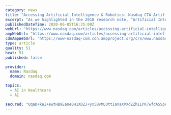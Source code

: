 ```yaml
---
category: news
title: "Accessing Artificial Intelligence & Robotics: Nasdaq CTA Artificial Intelligence & Robotics Index (NQROBO)"
excerpt: "As we highlighted in the 2018 research note, “Artificial Intelligence & Robotics: Industry Report & Investment Case,” what is most interesting today is the intersection of AI and robotics, where advancements in both fields feed on each other,"
publishedDateTime: 2020-06-05T16:25:00Z
webUrl: "https://www.nasdaq.com/articles/accessing-artificial-intelligence-robotics%3A-nasdaq-cta-artificial-intelligence-robotics"
ampWebUrl: "https://www.nasdaq.com/articles/accessing-artificial-intelligence-robotics%3A-nasdaq-cta-artificial-intelligence-robotics?amp"
cdnAmpWebUrl: "https://www-nasdaq-com.cdn.ampproject.org/c/s/www.nasdaq.com/articles/accessing-artificial-intelligence-robotics%3A-nasdaq-cta-artificial-intelligence-robotics?amp"
type: article
quality: 51
heat: 51
published: false

provider:
  name: Nasdaq
  domain: nasdaq.com

topics:
  - AI in Healthcare
  - AI

secured: "UqaD+keI+ewtHB9Eane0H1XDZJ+yx5BvMLUttIaVaXVXdZZhILPK7wfdASSpAypGOdP2yMDOpeDHsZdZSdVttYXkcDhLq+zbLOoWDshSjmijFq04L0oVzvUj/baecxetdpS4L9okZ24cRZy1A0+v8AXQWPuUWj8n4Vktikeegd7TsDbWyRhTctwN7yt3aMPm6dQ6Jc/RxXv+CJtgaHMKa2g1i4AjzPQw7HjlHSzl4Dncyn8qly18ztr5ndVEwD3fvK0+XeQuq4jjBhsrLao4sbn0+dU4tILCBWQnTbu9ZL/03VbT5Vg5zIxMGUPFul1YOXftxlTsqN8/iXqb1ekUytGcr+WmNrOdmCGmOXVpThKbOwPbK/aTgeUY/FNHNYrT8IUAGVyT8pzU/PO9gmmP76HNrmm/SUumwDZDduR76RhURwHz+FjT96Khz825pDP09PobpsSu/heQXsBq3nqaO9z873NsUXRtLFEXR6J/JgY=;KRyvEbr2BeP+cPEokIRAsw=="
---
```


